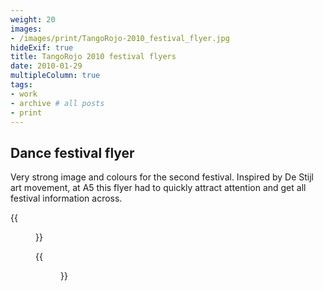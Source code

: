 ```yaml
---
weight: 20
images:
- /images/print/TangoRojo-2010_festival_flyer.jpg
hideExif: true
title: TangoRojo 2010 festival flyers
date: 2010-01-29
multipleColumn: true
tags:
- work
- archive # all posts
- print
---
```


## Dance festival flyer

Very strong image and colours for the second festival. Inspired by De Stijl art
movement, at A5 this flyer had to quickly attract attention and get all festival
information across.

{{<figure src="/img/print/TangoRojo-2010_festival_flyer_spread.jpg" title="Flyer spread">}}

{{<figure src="/img/print/TangoRojo-2010_festival_promotional_poster-a2.jpg" title="Event poster, A2 size">}}
